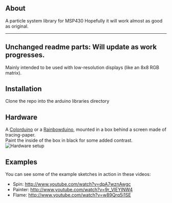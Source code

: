 About
-----
A particle system library for MSP430
Hopefully it will work almost as good as original.

-----
Unchanged readme parts:
Will update as work progresses.
-----
Mainly intended to be used with low-resolution displays (like an 8x8 RGB matrix).  

Installation
------------
Clone the repo into the arduino libraries directory 

Hardware
--------
A [Colorduino](http://imall.iteadstudio.com/development-platform/im120410004.html) or a [Rainbowduino](http://www.seeedstudio.com/depot/rainbowduino-led-driver-platform-plug-and-shine-p-371.html), mounted in a box behind a screen made of tracing-paper.  
Paint the inside of the box in black for some added contrast.  
![Hardware setup](http://giladlabs.files.wordpress.com/2013/02/hardware-setup1.jpg)


Examples
--------
You can see some of the example sketches in action in these videos:
- Spin: http://www.youtube.com/watch?v=dpA7wznAwgc
- Painter: http://www.youtube.com/watch?v=9r_VlEYINW4
- Flame: http://www.youtube.com/watch?v=w89Qrq5i1SE
